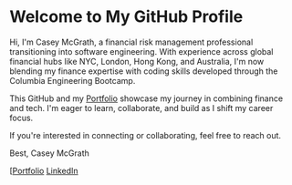 # Welcome to My GitHub Profile

Hi, I'm Casey McGrath, a financial risk management professional transitioning into software engineering. With experience across global financial hubs like NYC, London, Hong Kong, and Australia, I'm now blending my finance expertise with coding skills developed through the Columbia Engineering Bootcamp.

This GitHub and my [Portfolio](http://www.riskthatbiscuit) showcase my journey in combining finance and tech. I'm eager to learn, collaborate, and build as I shift my career focus.

If you're interested in connecting or collaborating, feel free to reach out.

Best,
Casey McGrath

[[Portfolio](http://www.riskthatbiscuit.com)
[LinkedIn](https://www.linkedin.com/in/caseybmcgrath)
